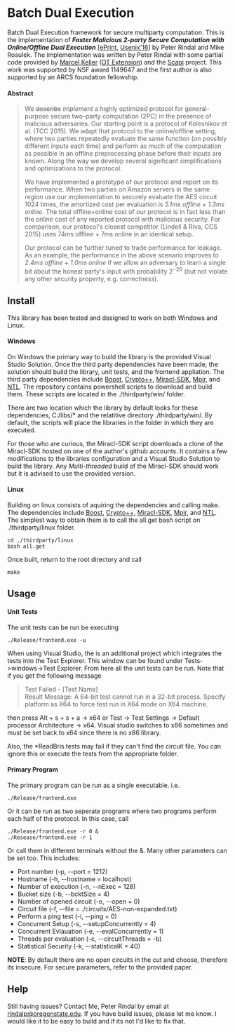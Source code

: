 # Batch Dual Execution
Batch Dual Execution framework for secure multiparty computation. This is the implementation of **_Faster Malicious 2-party Secure Computation with Online/Offline Dual Execution_** \[[ePrint](https://eprint.iacr.org/2016/632), [Usenix'16](https://www.usenix.org/conference/usenixsecurity16/technical-sessions/presentation/rindal)\] by Peter Rindal and Mike Rosulek. The implementation was written by Peter Rindal with some partial code provided by [Marcel Keller](http://www.bristol.ac.uk/engineering/people/marcel-k-keller/index.html) ([OT Extension](http://github.com/bristolcrypto/apricot)) and the [Scapi](https://github.com/cryptobiu/scapi) project. This work was supported by NSF award 1149647 and the first author is also supported by an ARCS foundation fellowship.

#### Abstract

>We ~~describe~~ *implement* a highly optimized protocol for general-purpose secure two-party computation (2PC) in the presence of malicious adversaries. Our starting point is a protocol of Kolesnikov et al. (TCC 2015). We adapt that protocol to the online/offline setting, where two parties repeatedly evaluate the same function (on possibly different inputs each time) and perform as much of the computation as possible in an offline preprocessing phase before their inputs are known. Along the way we develop several significant simplifications and optimizations to the protocol.
>
>We have implemented a prototype of our protocol and report on its performance. When two parties on Amazon servers in the same region use our implementation to securely evaluate the AES circuit 1024 times, the amortized cost per evaluation is *5.1ms offline + 1.3ms online*. The total offline+online cost of our protocol is in fact less than the *online* cost of any reported protocol with malicious security. For comparison, our protocol's closest competitor (Lindell \& Riva, CCS 2015) uses 74ms offline + 7ms online in an identical setup.
>
>Our protocol can be further tuned to trade performance for leakage. As an example, the performance in the above scenario improves to *2.4ms offline + 1.0ms online* if we allow an adversary to learn a single bit about the honest party's input with probability $2^{-20}$ (but not violate any other security property, e.g. correctness).


## Install

This library has been tested and designed to work on both Windows and Linux. 

#### Windows

On Windows the primary way to build the library is the provided Visual Studio Solution. Once the third party dependencies have been made, the solution should build the library, unit tests, and the frontend appliation. The third party dependencies include [Boost](http://www.boost.org/), [Crypto++](https://www.cryptopp.com/), [Miracl-SDK](http://www.miracl.com/miracl-sdk), [Mpir](http://mpir.org/), and [NTL](http://www.shoup.net/ntl/). The repository contains powershell scripts to download and build them. These scripts are located in the ./thirdparty/win/ folder. 

There are two location which the library by default looks for these dependencies, C:/libs/* and the relatitive directory ./thirdparty/win/. By default, the scripts will place the libraries in the folder in which they are executed. 

For those who are curious, the Miracl-SDK script downloads a clone of the Miracl-SDK hosted on one of the author's github accounts. It contains a few modifications to the libraries configuration and a Visual Studio Solution to build the library. Any *Multi-threaded* build of the Miracl-SDK should work but it is advised to use the provided version.

#### Linux

Building on linux consists of aquiring the dependencies and calling make. The dependencies include [Boost](http://www.boost.org/), [Crypto++](https://www.cryptopp.com/), [Miracl-SDK](http://www.miracl.com/miracl-sdk), [Mpir](http://mpir.org/), and [NTL](http://www.shoup.net/ntl/). The simplest way to obtain them is to call the all.get bash script on ./thirdparty/linux folder.

`cd ./thirdparty/linux`<br>
`bash all.get`

Once built, return to the root directory and call 

`make`

## Usage

#### Unit Tests

The unit tests can be run be executing

`./Release/frontend.exe -u`

When using Visual Studio, the is an additional project which integrates the tests into the Test Explorer. This window can be found under Tests->windows->Test Explorer. From here all the unit tests can be run. Note that if you get the following message

> Test Failed - [Test Name]<br>
>Result Message:	A 64-bit test cannot run in a 32-bit process. Specify platform as X64 to force test run in X64 mode on X64 machine.

then press Alt + s + s + a  -> x64    or Test -> Test Settings -> Default processor Architecture -> x64. Visual studio switches to x86 sometimes and must be set back to x64 since there is no x86 library. 

Also, the *ReadBris tests may fail if they can't find the circuit file. You can ignore this or execute the tests from the appropriate folder.

#### Primary Program

The primary program can be run as a single executable. i.e.

`./Release/frontend.exe`

Or it can be run as two seperate programs where two programs perform each half of the protocol. In this case, call

`./Release/frontend.exe -r 0 &`<br>
`./Resease/frontend.exe -r 1`

Or call them in different terminals without the &. Many other parameters can be set too. This includes:
* Port number (-p, --port = 1212)
* Hostname (-h, --hostname = localhost)
* Number of execution (-n, --nExec = 128)
* Bucket size (-b, --bcktSize = 4)
* Number of opened circuit (-o, --open = 0)
* Circuit file (-f, --file = ./circuits/AES-non-expanded.txt)
* Perform a ping test (-i, --ping = 0)
* Concurrent Setup (-s, --setupConcurrently = 4)
* Concurrent Evlauation (-e, --evalConcurrently = 1)
* Threads per evaluation (-c, --circuitThreads = -b)
* Statistical Security (-k, --statisticalK = 40)

**NOTE**: By default there are no open circuits in the cut and choose, therefore its insecure. For secure parameters, refer to the provided paper.


## Help

Still having issues? Contact Me, Peter Rindal by email at rindalp@oregonstate.edu. If you have build issues, please let me know. I would like it to be easy to build and if its not I'd like to fix that.
